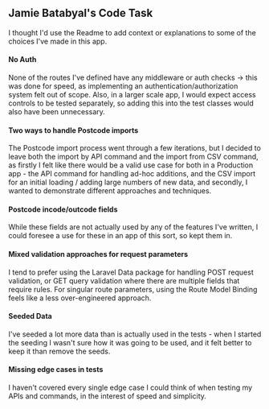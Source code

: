 ## Jamie Batabyal's Code Task

I thought I'd use the Readme to add context or explanations to some of the choices I've made in this app.

#### No Auth
None of the routes I've defined have any middleware or auth checks -> this was done for speed,
as implementing an authentication/authorization system felt out of scope.
Also, in a larger scale app, I would expect access controls to be tested separately, so adding this into the test
classes
would also have been unnecessary.

#### Two ways to handle Postcode imports
The Postcode import process went through a few iterations, but I decided to leave both the import by API command
and the import from CSV command, as firstly I felt like there would be a valid use case for both in a Production app -
the API command for handling ad-hoc additions, and the CSV import for an initial loading / adding large numbers of new
data,
and secondly, I wanted to demonstrate different approaches and techniques.

#### Postcode incode/outcode fields
While these fields are not actually used by any of the features I've written, I could foresee a use for these in an app
of this sort, so kept them in.

#### Mixed validation approaches for request parameters
I tend to prefer using the Laravel Data package for handling POST request validation, or GET query validation where
there are multiple fields that require rules. For singular route parameters, using the Route Model Binding feels like
a less over-engineered approach.

#### Seeded Data
I've seeded a lot more data than is actually used in the tests - when I started the seeding I wasn't sure how it was
going to be used, and it felt better to keep it than remove the seeds.

#### Missing edge cases in tests
I haven't covered every single edge case I could think of when testing my APIs and commands, in the interest of speed
and simplicity. 
